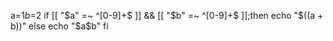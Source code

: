 a=$1
b=$2
if [[ "$a" =~ ^[0-9]+$ ]] && [[ "$b" =~ ^[0-9]+$ ]];then
        echo "$((a + b))"
else
        echo "$a$b"
fi

